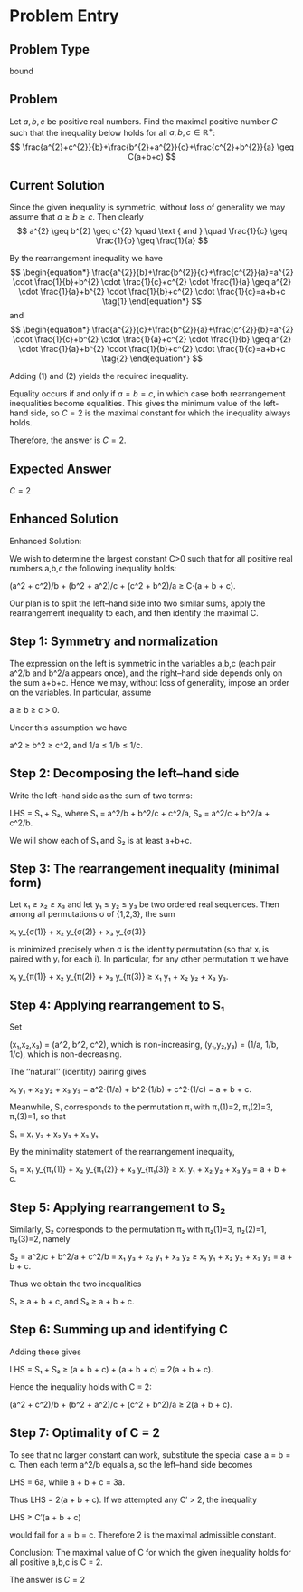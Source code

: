 # Problem Entry

## Problem Type
bound

## Problem
Let $a, b, c$ be positive real numbers. Find the maximal positive number $C$ such that the inequality below holds for all $a, b, c \in \mathbb{R}^{+}$:
$$
\frac{a^{2}+c^{2}}{b}+\frac{b^{2}+a^{2}}{c}+\frac{c^{2}+b^{2}}{a} \geq C(a+b+c)
$$

## Current Solution
Since the given inequality is symmetric, without loss of generality we may assume that $a \geq b \geq c$. Then clearly
$$
a^{2} \geq b^{2} \geq c^{2} \quad \text { and } \quad \frac{1}{c} \geq \frac{1}{b} \geq \frac{1}{a}
$$

By the rearrangement inequality we have
$$
\begin{equation*}
\frac{a^{2}}{b}+\frac{b^{2}}{c}+\frac{c^{2}}{a}=a^{2} \cdot \frac{1}{b}+b^{2} \cdot \frac{1}{c}+c^{2} \cdot \frac{1}{a} \geq a^{2} \cdot \frac{1}{a}+b^{2} \cdot \frac{1}{b}+c^{2} \cdot \frac{1}{c}=a+b+c \tag{1}
\end{equation*}
$$
and
$$
\begin{equation*}
\frac{a^{2}}{c}+\frac{b^{2}}{a}+\frac{c^{2}}{b}=a^{2} \cdot \frac{1}{c}+b^{2} \cdot \frac{1}{a}+c^{2} \cdot \frac{1}{b} \geq a^{2} \cdot \frac{1}{a}+b^{2} \cdot \frac{1}{b}+c^{2} \cdot \frac{1}{c}=a+b+c \tag{2}
\end{equation*}
$$

Adding (1) and (2) yields the required inequality.

Equality occurs if and only if $a = b = c$, in which case both rearrangement inequalities become equalities. This gives the minimum value of the left-hand side, so $C = 2$ is the maximal constant for which the inequality always holds.

Therefore, the answer is $C = 2$.

## Expected Answer
$C = 2$

## Enhanced Solution
Enhanced Solution:

We wish to determine the largest constant C>0 such that for all positive real numbers a,b,c the following inequality holds:

  (a^2 + c^2)/b + (b^2 + a^2)/c + (c^2 + b^2)/a  ≥  C⋅(a + b + c).

Our plan is to split the left–hand side into two similar sums, apply the rearrangement inequality to each, and then identify the maximal C.

Step 1: Symmetry and normalization
-----------------------------------
The expression on the left is symmetric in the variables a,b,c (each pair a^2/b and b^2/a appears once), and the right–hand side depends only on the sum a+b+c.  Hence we may, without loss of generality, impose an order on the variables.  In particular, assume

  a ≥ b ≥ c > 0.

Under this assumption we have

  a^2 ≥ b^2 ≥ c^2,        and        1/a ≤ 1/b ≤ 1/c.

Step 2: Decomposing the left–hand side
----------------------------------------
Write the left–hand side as the sum of two terms:

  LHS = S₁ + S₂,  where
  S₁ = a^2/b + b^2/c + c^2/a,
  S₂ = a^2/c + b^2/a + c^2/b.

We will show each of S₁ and S₂ is at least a+b+c.

Step 3: The rearrangement inequality (minimal form)
---------------------------------------------------
Let x₁ ≥ x₂ ≥ x₃ and let y₁ ≤ y₂ ≤ y₃ be two ordered real sequences.  Then among all permutations σ of {1,2,3}, the sum

  x₁ y_{σ(1)} + x₂ y_{σ(2)} + x₃ y_{σ(3)}

is minimized precisely when σ is the identity permutation (so that xᵢ is paired with yᵢ for each i).  In particular, for any other permutation π we have

  x₁ y_{π(1)} + x₂ y_{π(2)} + x₃ y_{π(3)}  ≥  x₁ y₁ + x₂ y₂ + x₃ y₃.

Step 4: Applying rearrangement to S₁
-------------------------------------
Set

  (x₁,x₂,x₃) = (a^2, b^2, c^2),   which is non-increasing,
  (y₁,y₂,y₃) = (1/a, 1/b, 1/c),   which is non-decreasing.

The ‘‘natural’’ (identity) pairing gives

  x₁ y₁ + x₂ y₂ + x₃ y₃  =  a^2⋅(1/a) + b^2⋅(1/b) + c^2⋅(1/c)
                           =  a + b + c.

Meanwhile, S₁ corresponds to the permutation π₁ with π₁(1)=2, π₁(2)=3, π₁(3)=1, so that

  S₁ = x₁ y₂ + x₂ y₃ + x₃ y₁.

By the minimality statement of the rearrangement inequality,

  S₁ = x₁ y_{π₁(1)} + x₂ y_{π₁(2)} + x₃ y_{π₁(3)}
      ≥ x₁ y₁ + x₂ y₂ + x₃ y₃
      = a + b + c.

Step 5: Applying rearrangement to S₂
-------------------------------------
Similarly, S₂ corresponds to the permutation π₂ with π₂(1)=3, π₂(2)=1, π₂(3)=2, namely

  S₂ = a^2/c + b^2/a + c^2/b
      = x₁ y₃ + x₂ y₁ + x₃ y₂
      ≥ x₁ y₁ + x₂ y₂ + x₃ y₃  = a + b + c.

Thus we obtain the two inequalities

  S₁ ≥ a + b + c,    and    S₂ ≥ a + b + c.

Step 6: Summing up and identifying C
-------------------------------------
Adding these gives

  LHS = S₁ + S₂  ≥  (a + b + c) + (a + b + c)  =  2(a + b + c).

Hence the inequality holds with C = 2:

  (a^2 + c^2)/b + (b^2 + a^2)/c + (c^2 + b^2)/a  ≥  2(a + b + c).

Step 7: Optimality of C = 2
---------------------------
To see that no larger constant can work, substitute the special case a = b = c.  Then each term a^2/b equals a, so the left–hand side becomes

  LHS = 6a,   while  a + b + c = 3a.

Thus LHS = 2(a + b + c).  If we attempted any C′ > 2, the inequality

  LHS ≥ C′(a + b + c)

would fail for a = b = c.  Therefore 2 is the maximal admissible constant.

Conclusion:
The maximal value of C for which the given inequality holds for all positive a,b,c is C = 2.

The answer is $C=2$

